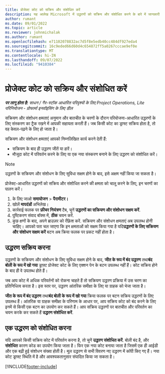 ```yaml
---
title: प्रोजेक्ट कोट को सक्रिय और संशोधित करें
description: यह आलेख Microsoft में उद्धरणों को सक्रिय और संशोधित करने के बारे में जानकारी प्रदान करता है।Dynamics 365 Project Operations
author: rumant
ms.date: 09/01/2022
ms.topic: article
ms.reviewer: johnmichalak
ms.author: rumant
ms.openlocfilehash: e71102078832ac7d5f8e5edb40cc484df927eda4
ms.sourcegitcommit: 16c9eded66d60d4c654872ff5a0267cccae9ef0e
ms.translationtype: MT
ms.contentlocale: hi-IN
ms.lasthandoff: 09/07/2022
ms.locfileid: "9410384"
---
```

# <a name="activate-and-revise-a-project-quote"></a>प्रोजेक्ट कोट को सक्रिय और संशोधित करें

_**पर लागू होता है:** साधन / गैर-स्टॉक आधारित परिदृश्यों के लिए Project Operations, Lite परिनियोजन - प्रोफार्मा इनवॉइसिंग के लिए डील_

सक्रियण और संशोधन क्षमताएं अनुमान और बातचीत के चरणों के दौरान परियोजना-आधारित उद्धरणों के लिए संस्करण का ट्रैक रखने में आपकी सहायता करती हैं। जब किसी कोट का ड्राफ्ट सक्रिय होता है, तो वह केवल-पढ़ने के लिए हो जाता है।

सक्रियण और संशोधन क्षमताएं आपको निम्नलिखित कार्य करने देती हैं:

- सक्रियण के बाद ही उद्धरण जीतें या हारें।
- मौजूदा कोट में परिवर्तन करने के लिए या एक नया संस्करण बनाने के लिए उद्धरण को संशोधित करें।

> [!NOTE]
> उद्धरणों के सक्रियण और संशोधन के लिए सुविधा सक्षम होने के बाद, इसे अक्षम नहीं किया जा सकता है।

प्रोजेक्ट-आधारित उद्धरणों को सक्रिय और संशोधित करने की क्षमता को चालू करने के लिए, इन चरणों का पालन करें।

1. के लिए जाओ **समायोजन** \> **पैरामीटर।**
1. खोलें **मापदंडों** अभिलेख।
1. कार्रवाई फलक पर **फ़ीचर नियंत्रण** टैब, चुनें **उद्धरणों का सक्रियण और संशोधन सक्षम करें**.
1. पुष्टिकरण संवाद बॉक्स में, **ठीक** चयन करें.
1. कुछ क्षणों के बाद, अपने ब्राउज़र को रीफ़्रेश करें. सक्रियण और संशोधन क्षमताएं अब उपलब्ध होनी चाहिए। आपको पता चल जाएगा कि इन क्षमताओं को सक्षम किया गया है यदि**उद्धरणों के लिए सक्रियण और संशोधन सक्षम करें** बटन अब क्रिया फलक पर प्रकट नहीं होता है।

## <a name="activating-a-quote"></a>उद्धरण सक्रिय करना

उद्धरणों के सक्रियण और संशोधन के लिए सुविधा सक्षम होने के बाद, **जीत के रूप में बंद उद्धरण** तथा**बंद बोली के रूप में खो गया** ड्राफ़्ट प्रोजेक्ट कोट के लिए एक्शन पेन के बटन उपलब्ध नहीं हैं। कोट सक्रिय होने के बाद ही वे उपलब्ध होते हैं।

जब आप कोट में अधिक परिवर्तनों को रोकना चाहते हैं तो सक्रियण उद्धरण प्रक्रिया में उस चरण का प्रतिनिधित्व करता है। इस स्तर पर, उद्धरण आंतरिक समीक्षा के लिए या ग्राहक को भेजा जाता है।

**जीत के रूप में बंद उद्धरण** तथा**बंद बोली के रूप में खो गया** क्रिया फलक पर बटन सक्रिय उद्धरणों के लिए उपलब्ध हैं। आंतरिक या ग्राहक समीक्षा के परिणाम के आधार पर, आप सक्रिय कोट को बंद करने के लिए इनमें से किसी एक बटन का उपयोग कर सकते हैं। आप सक्रिय उद्धरणों पर बातचीत और परिवर्तन का चयन करके कर सकते हैं **उद्धरण संशोधित करें**.

## <a name="revising-a-quote"></a>एक उद्धरण को संशोधित करना

यदि आपको किसी सक्रिय कोट में परिवर्तन करना है, तो चुनें **उद्धरण संशोधित करें**. बोली बंद है, और **संशोधित** कारण कोड का उपयोग किया जाता है। फिर एक नया कोट बनाया जाता है जिसमें एक ही आईडी और एक बढ़ी हुई संशोधन संख्या होती है। मूल उद्धरण से सभी विवरण नए उद्धरण में कॉपी किए गए हैं। नया कोट ड्राफ्ट स्थिति में है और आवश्यकतानुसार संपादित किया जा सकता है।

[!INCLUDE[footer-include](../includes/footer-banner.md)]
